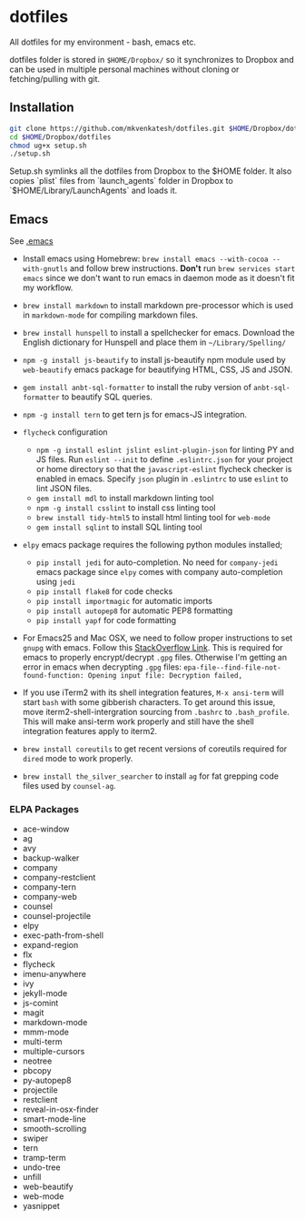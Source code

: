 # dotfiles

All dotfiles for my environment - bash, emacs etc.

dotfiles folder is stored in `$HOME/Dropbox/` so it synchronizes to
Dropbox and can be used in multiple personal machines without cloning
or fetching/pulling with git.

## Installation

```bash
git clone https://github.com/mkvenkatesh/dotfiles.git $HOME/Dropbox/dotfiles
cd $HOME/Dropbox/dotfiles
chmod ug+x setup.sh
./setup.sh
```

Setup.sh symlinks all the dotfiles from Dropbox to the $HOME
folder. It also copies `plist` files from `launch_agents` folder in
Dropbox to `$HOME/Library/LaunchAgents` and loads it.

## Emacs

See [.emacs](https://github.com/mkvenkatesh/dotfiles/blob/master/.emacs)

* Install emacs using Homebrew: `brew install emacs --with-cocoa
  --with-gnutls` and follow brew instructions. **Don't** run `brew
  services start emacs` since we don't want to run emacs in daemon
  mode as it doesn't fit my workflow.

* `brew install markdown` to install markdown pre-processor which is
  used in `markdown-mode` for compiling markdown files.

* `brew install hunspell` to install a spellchecker for
  emacs. Download the English dictionary for Hunspell and place them
  in `~/Library/Spelling/`

* `npm -g install js-beautify` to install js-beautify npm module used
  by `web-beautify` emacs package for beautifying HTML, CSS, JS and
  JSON.

* `gem install anbt-sql-formatter` to install the ruby version of
  `anbt-sql-formatter` to beautify SQL queries.

* `npm -g install tern` to get tern js for emacs-JS integration.

* `flycheck` configuration
  * `npm -g install eslint jslint eslint-plugin-json` for linting PY
    and JS files. Run `eslint --init` to define `.eslintrc.json` for
    your project or home directory so that the `javascript-eslint`
    flycheck checker is enabled in emacs. Specify `json` plugin in
    `.eslintrc` to use `eslint` to lint JSON files.
  * `gem install mdl` to install markdown linting tool
  * `npm -g install csslint` to install css linting tool
  * `brew install tidy-html5` to install html linting tool for `web-mode`
  * `gem install sqlint` to install SQL linting tool

* `elpy` emacs package requires the following python modules installed;
  * `pip install jedi` for auto-completion. No need for `company-jedi`
    emacs package since `elpy` comes with company auto-completion
    using `jedi`
  * `pip install flake8` for code checks
  * `pip install importmagic` for automatic imports
  * `pip install autopep8` for automatic PEP8 formatting
  * `pip install yapf` for code formatting

* For Emacs25 and Mac OSX, we need to follow proper instructions to
  set `gnupg` with emacs. Follow
  this [StackOverflow Link](http://tinyurl.com/z7osezq). This is
  required for emacs to properly encrypt/decrypt `.gpg`
  files. Otherwise I'm getting an error in emacs when decrypting
  `.gpg` files: `epa-file--find-file-not-found-function: Opening input
  file: Decryption failed,`

* If you use iTerm2 with its shell integration features, `M-x
  ansi-term` will start `bash` with some gibberish characters. To get
  around this issue, move iterm2-shell-intergration sourcing from
  `.bashrc` to `.bash_profile`. This will make ansi-term work properly
  and still have the shell integration features apply to iterm2.

* `brew install coreutils` to get recent versions of coreutils
  required for `dired` mode to work properly.

* `brew install the_silver_searcher` to install `ag` for fat grepping
  code files used by `counsel-ag`.

### ELPA Packages

* ace-window
* ag
* avy
* backup-walker
* company
* company-restclient
* company-tern
* company-web
* counsel
* counsel-projectile
* elpy
* exec-path-from-shell
* expand-region
* flx
* flycheck
* imenu-anywhere
* ivy
* jekyll-mode
* js-comint
* magit
* markdown-mode
* mmm-mode
* multi-term
* multiple-cursors
* neotree
* pbcopy
* py-autopep8
* projectile
* restclient
* reveal-in-osx-finder
* smart-mode-line
* smooth-scrolling
* swiper
* tern
* tramp-term
* undo-tree
* unfill
* web-beautify
* web-mode
* yasnippet

